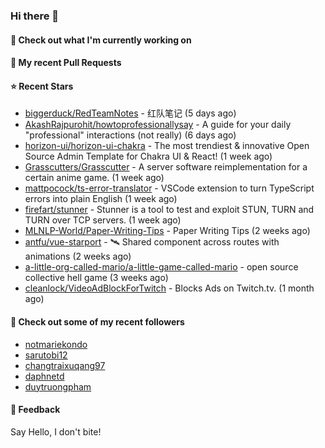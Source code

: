 ### Hi there 👋

#### 👷 Check out what I'm currently working on

#### 🔨 My recent Pull Requests


#### ⭐ Recent Stars

- [biggerduck/RedTeamNotes](https://github.com/biggerduck/RedTeamNotes) - 红队笔记 (5 days ago)
- [AkashRajpurohit/howtoprofessionallysay](https://github.com/AkashRajpurohit/howtoprofessionallysay) - A guide for your daily &#34;professional&#34; interactions (not really) (6 days ago)
- [horizon-ui/horizon-ui-chakra](https://github.com/horizon-ui/horizon-ui-chakra) - The most trendiest &amp; innovative Open Source Admin Template for Chakra UI &amp; React! (1 week ago)
- [Grasscutters/Grasscutter](https://github.com/Grasscutters/Grasscutter) - A server software reimplementation for a certain anime game. (1 week ago)
- [mattpocock/ts-error-translator](https://github.com/mattpocock/ts-error-translator) - VSCode extension to turn TypeScript errors into plain English (1 week ago)
- [firefart/stunner](https://github.com/firefart/stunner) - Stunner is a tool to test and exploit STUN, TURN and TURN over TCP servers. (1 week ago)
- [MLNLP-World/Paper-Writing-Tips](https://github.com/MLNLP-World/Paper-Writing-Tips) - Paper Writing Tips (2 weeks ago)
- [antfu/vue-starport](https://github.com/antfu/vue-starport) - 🛰 Shared component across routes with animations (2 weeks ago)
- [a-little-org-called-mario/a-little-game-called-mario](https://github.com/a-little-org-called-mario/a-little-game-called-mario) - open source collective hell game (3 weeks ago)
- [cleanlock/VideoAdBlockForTwitch](https://github.com/cleanlock/VideoAdBlockForTwitch) - Blocks Ads on Twitch.tv. (1 month ago)

#### 👯 Check out some of my recent followers

- [notmariekondo](https://github.com/notmariekondo)
- [sarutobi12](https://github.com/sarutobi12)
- [changtraixuqang97](https://github.com/changtraixuqang97)
- [daphnetd](https://github.com/daphnetd)
- [duytruongpham](https://github.com/duytruongpham)

#### 💬 Feedback

Say Hello, I don't bite!